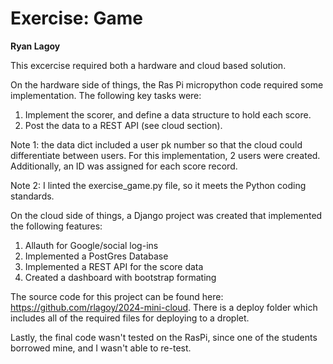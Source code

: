 # Exercise: Game
**Ryan Lagoy**

This excercise required both a hardware and cloud based solution.

On the hardware side of things, the Ras Pi micropython code required some implementation. The following key tasks were:

1. Implement the scorer, and define a data structure to hold each score.
2. Post the data to a REST API (see cloud section).

Note 1: the data dict included a user pk number so that the cloud could differentiate between users. For this implementation, 2 users
were created. Additionally, an ID was assigned for each score record.

Note 2: I linted the exercise_game.py file, so it meets the Python coding standards.

On the cloud side of things, a Django project was created that implemented the following features:

1. Allauth for Google/social log-ins
2. Implemented a PostGres Database
3. Implemented a REST API for the score data
4. Created a dashboard with bootstrap formating

The source code for this project can be found here: https://github.com/rlagoy/2024-mini-cloud.
There is a deploy folder which includes all of the required files for deploying to a droplet.

Lastly, the final code wasn't tested on the RasPi, since one of the students borrowed mine, and I wasn't able to re-test.
